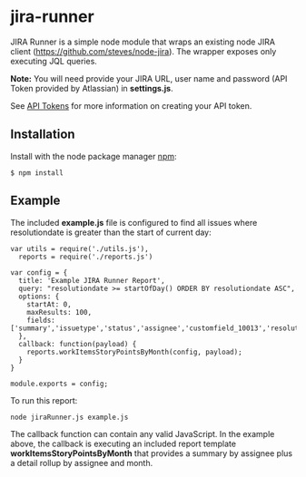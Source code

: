 # jira-runner

JIRA Runner is a simple node module that wraps an existing node JIRA client (https://github.com/steves/node-jira).  The wrapper exposes only executing JQL queries.  

**Note:** You will need provide your JIRA URL, user name and password (API Token provided by Atlassian) in **settings.js**.  

See [API Tokens](https://confluence.atlassian.com/cloud/api-tokens-938839638.html) for more information on creating your API token.

## Installation ##

  Install with the node package manager [npm](http://npmjs.org):

    $ npm install

## Example ##

The included **example.js** file is configured to find all issues where resolutiondate is greater than the start of current day:

  ```
  var utils = require('./utils.js'),
    reports = require('./reports.js')

  var config = {
    title: 'Example JIRA Runner Report',
    query: "resolutiondate >= startOfDay() ORDER BY resolutiondate ASC",
    options: {
      startAt: 0,
      maxResults: 100,
      fields: ['summary','issuetype','status','assignee','customfield_10013','resolutiondate']
    },
    callback: function(payload) {
      reports.workItemsStoryPointsByMonth(config, payload);
    }	
  }

  module.exports = config;
  ```
To run this report:

```node jiraRunner.js example.js```

The callback function can contain any valid JavaScript.  In the example above, the callback is executing an included report template **workItemsStoryPointsByMonth** that provides a summary by assignee plus a detail rollup by assignee and month.
